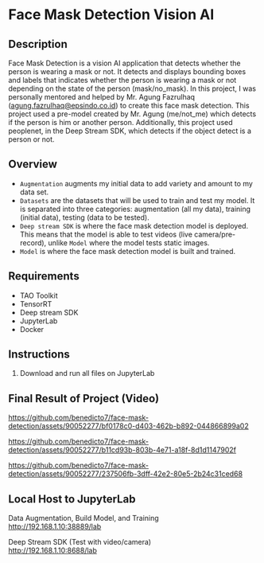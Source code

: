 # Face Mask Detection Vision AI

## Description
Face Mask Detection is a vision AI application that detects whether the person is wearing a mask or not. It detects and displays bounding boxes and labels that indicates whether the person is wearing a mask or not depending on the state of the person (mask/no_mask). In this project, I was personally mentored and helped by Mr. Agung Fazrulhaq (agung.fazrulhaq@epsindo.co.id) to create this face mask detection. This project used a pre-model created by Mr. Agung (me/not_me) which detects if the person is him or another person. Additionally, this project used peoplenet, in the Deep Stream SDK, which detects if the object detect is a person or not.


## Overview
* `Augmentation` augments my initial data to add variety and amount to my data set. 
* `Datasets` are the datasets that will be used to train and test my model. It is separated into three categories: augmentation (all my data), training (initial data), testing (data to be tested).
* `Deep stream SDK` is where the face mask detection model is deployed. This means that the model is able to test videos (live camera/pre-record), unlike `Model` where the model tests static images.
* `Model` is where the face mask detection model is built and trained. 

## Requirements
* TAO Toolkit
* TensorRT
* Deep stream SDK
* JupyterLab
* Docker

## Instructions
1. Download and run all files on JupyterLab

## Final Result of Project (Video)
https://github.com/benedicto7/face-mask-detection/assets/90052277/bf0178c0-d403-462b-b892-044866899a02

https://github.com/benedicto7/face-mask-detection/assets/90052277/b11cd93b-803b-4e71-a18f-8d1d1147902f

https://github.com/benedicto7/face-mask-detection/assets/90052277/237506fb-3dff-42e2-80e5-2b24c31ced68



## Local Host to JupyterLab
Data Augmentation, Build Model, and Training <br/>
http://192.168.1.10:38889/lab
<br/>

Deep Stream SDK (Test with video/camera) <br/>
http://192.168.1.10:8688/lab 
<br/>
